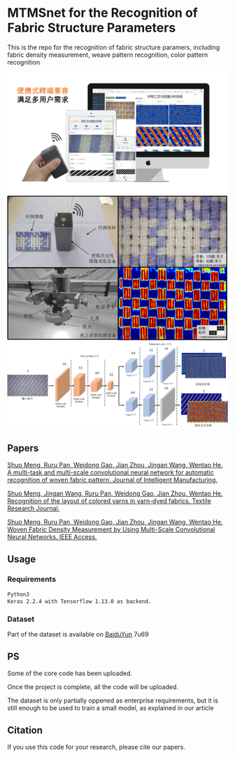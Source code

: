 # MTMSnet for the Recognition of Fabric Structure Parameters 
This is the repo for the recognition of fabric structure paramers, including fabric density measurement, weave pattern recognition, color pattern recognition

![alledition](./alledition.png)
![flowchart](./flowchart.png)
![netstructure](./netstructure.png)

## Papers

[Shuo Meng, Ruru Pan, Weidong Gao, Jian Zhou, Jingan Wang, Wentao He. A multi-task and multi-scale convolutional neural network for automatic recognition of woven fabric pattern. Journal of Intelligent Manufacturing.](https://doi.org/10.1007/s10845-020-01607-9)

[Shuo Meng, Jingan Wang, Ruru Pan, Weidong Gao, Jian Zhou, Wentao He. Recognition of the layout of colored yarns in yarn-dyed fabrics. Textile Research Journal.]( https://doi.org/10.1177/0040517520932830)

[Shuo Meng, Ruru Pan, Weidong Gao, Jian Zhou, Jingan Wang, Wentao He. Woven Fabric Density Measurement by Using Multi-Scale Convolutional Neural Networks. IEEE Access.]( https://doi.org/10.1109/ACCESS.2019.2922502)

## Usage
### Requirements
```
Python3
Keras 2.2.4 with Tensorflow 1.13.0 as backend. 
```
### Dataset
Part of the dataset is available on [BaiduYun](https://pan.baidu.com/s/1ZzEBMiVtFgZvWW7WYeJxIA 
) 7u69



## PS
Some of the core code has been uploaded.

Once the project is complete, all the code will be uploaded.

The dataset is only partially oppened as enterprise requirements, but it is still enough to be used to train a small model, as explained in our article




## Citation
If you use this code for your research, please cite our papers.
